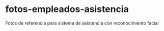 # fotos-empleados-asistencia
Fotos de referencia para sistema de asistencia con reconocimiento facial
